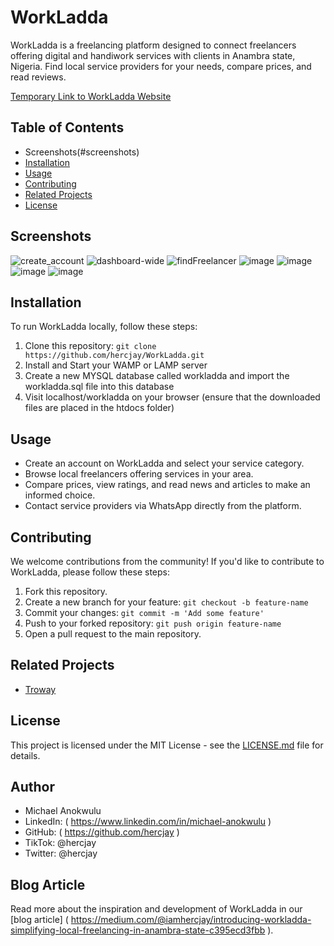 # WorkLadda


WorkLadda is a freelancing platform designed to connect freelancers offering digital and handiwork services with clients in Anambra state, Nigeria. Find local service providers for your needs, compare prices, and read reviews.

[Temporary Link to WorkLadda Website](http://workladda.epizy.com)

## Table of Contents
- Screenshots(#screenshots)
- [Installation](#installation)
- [Usage](#usage)
- [Contributing](#contributing)
- [Related Projects](#related-projects)
- [License](#license)

## Screenshots

![create_account](https://github.com/hercjay/workladda/assets/112480000/5d88ddcd-9348-4da9-8e56-ed498bfb48dd)
![dashboard-wide](https://github.com/hercjay/workladda/assets/112480000/880cf188-0566-4011-b317-9b3e6dba3cca)
![findFreelancer](https://github.com/hercjay/workladda/assets/112480000/b5c49bdc-e023-4e11-bc76-c1be1ba8b635)
![image](https://github.com/hercjay/workladda/assets/112480000/ed2abbfd-fb13-4ff9-9245-5e774c156b0f)
![image](https://github.com/hercjay/workladda/assets/112480000/aa5fc025-95cb-4ef7-be5a-f7aaaf865aca)
![image](https://github.com/hercjay/workladda/assets/112480000/fb8519aa-ed61-4ba4-99e4-a568c2283d7f)
![image](https://github.com/hercjay/workladda/assets/112480000/aad8721b-7d6a-474a-a5cc-3af4286225ad)





## Installation

To run WorkLadda locally, follow these steps:

1. Clone this repository: `git clone https://github.com/hercjay/WorkLadda.git`
2. Install and Start your WAMP or LAMP server
3. Create a new MYSQL database called workladda and import the workladda.sql file into this database
4. Visit localhost/workladda on your browser (ensure that the downloaded files are placed in the htdocs folder)

## Usage

- Create an account on WorkLadda and select your service category.
- Browse local freelancers offering services in your area.
- Compare prices, view ratings, and read news and articles to make an informed choice.
- Contact service providers via WhatsApp directly from the platform.

## Contributing

We welcome contributions from the community! If you'd like to contribute to WorkLadda, please follow these steps:

1. Fork this repository.
2. Create a new branch for your feature: `git checkout -b feature-name`
3. Commit your changes: `git commit -m 'Add some feature'`
4. Push to your forked repository: `git push origin feature-name`
5. Open a pull request to the main repository.

## Related Projects

- [Troway](https://github.com/troway)

## License

This project is licensed under the MIT License - see the [LICENSE.md](LICENSE.md) file for details.

## Author

- Michael Anokwulu
- LinkedIn: ( https://www.linkedin.com/in/michael-anokwulu )
- GitHub: ( https://github.com/hercjay )
- TikTok: @hercjay
- Twitter: @hercjay

## Blog Article

Read more about the inspiration and development of WorkLadda in our [blog article] ( https://medium.com/@iamhercjay/introducing-workladda-simplifying-local-freelancing-in-anambra-state-c395ecd3fbb ).


